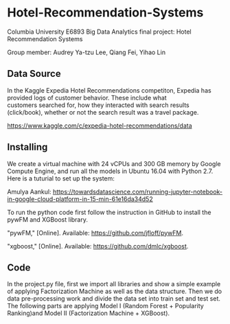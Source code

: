 # Hotel-Recommendation-Systems

Columbia University E6893 Big Data Analytics final project: Hotel Recommendation Systems

Group member: Audrey Ya-tzu Lee, Qiang Fei, Yihao Lin

## Data Source

In the Kaggle Expedia Hotel Recommendations competiton, Expedia has provided logs of customer behavior. These include what customers searched for, how they interacted with search results (click/book), whether or not the search result was a travel package.

https://www.kaggle.com/c/expedia-hotel-recommendations/data

## Installing

We create a virtual machine with 24 vCPUs and 300 GB memory by Google Compute Engine, and run all the models in Ubuntu 16.04 with Python 2.7. Here is a tuturial to set up the system:

Amulya Aankul: https://towardsdatascience.com/running-jupyter-notebook-in-google-cloud-platform-in-15-min-61e16da34d52

To run the python code first follow the instruction in GitHub to install the pywFM and XGBoost library. 

"pywFM," [Online]. Available: https://github.com/jfloff/pywFM.

"xgboost," [Online]. Available: https://github.com/dmlc/xgboost.

## Code
In the project.py file, first we import all libraries and show a simple example of applying Factorization Machine as well as the data structure. Then we do data pre-processing work and divide the data set into train set and test set. The following parts are applying Model I (Random Forest + Popularity Ranking)and Model II (Factorization Machine + XGBoost).
